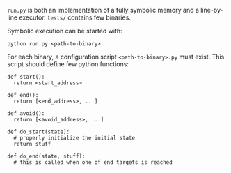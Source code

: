 `run.py` is both an implementation of a fully symbolic memory and a line-by-line executor. `tests/` contains few binaries.

Symbolic execution can be started with:

    python run.py <path-to-binary>
    
For each binary, a configuration script `<path-to-binary>.py` must exist. This script should define few python functions:

    def start():
      return <start_address>

    def end():
      return [<end_address>, ...]

    def avoid():
      return [<avoid_address>, ...]

    def do_start(state):
      # properly initialize the initial state
      return stuff

    def do_end(state, stuff):
      # this is called when one of end targets is reached
